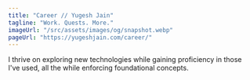 ```yaml
---
title: "Career // Yugesh Jain"
tagline: "Work. Quests. More."
imageUrl: "/src/assets/images/og/snapshot.webp"
pageUrl: "https://yugeshjain.com/career/"
---
```


I thrive on exploring new technologies while gaining proficiency in those I've used, all the while enforcing foundational concepts.
